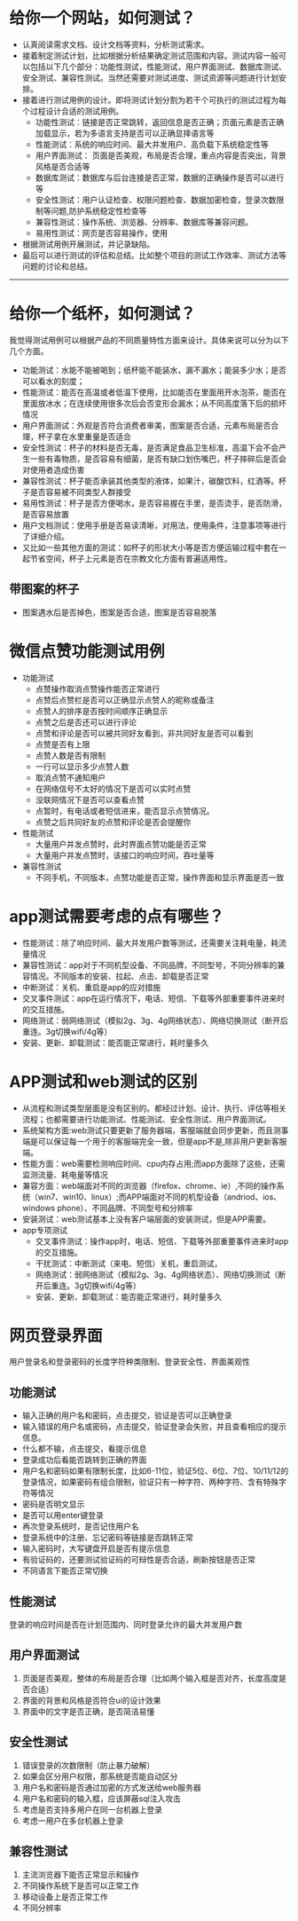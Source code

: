# 给你一个网站，如何测试？
+ 认真阅读需求文档、设计文档等资料，分析测试需求。
+ 接着制定测试计划，比如根据分析结果确定测试范围和内容。测试内容一般可以包括以下几个部分：功能性测试，性能测试，用户界面测试、数据库测试、安全测试、兼容性测试。当然还需要对测试进度、测试资源等问题进行计划安排。
+ 接着进行测试用例的设计。即将测试计划分割为若干个可执行的测试过程为每个过程设计合适的测试用例。
    + 功能性测试：链接是否正常跳转，返回信息是否正确；页面元素是否正确加载显示，若为多语言支持是否可以正确显择语言等
    + 性能测试：系统的响应时间、最大并发用户、高负载下系统稳定性等
    + 用户界面测试： 页面是否美观，布局是否合理，重点内容是否突出，背景风格是否合适等
    + 数据库测试：数据库与后台连接是否正常，数据的正确操作是否可以进行等
    + 安全性测试：用户认证检查、权限问题检查、数据加密检查，登录次数限制等问题,防护系统稳定性检查等
    + 兼容性测试：操作系统、浏览器、分辨率、数据库等兼容问题。
    + 易用性测试：网页是否容易操作，使用
+ 根据测试用例开展测试，并记录缺陷。
+ 最后可以进行测试的评估和总结。比如整个项目的测试工作效率、测试方法等问题的讨论和总结。

-----------
# 给你一个纸杯，如何测试？
我觉得测试用例可以根据产品的不同质量特性方面来设计。具体来说可以分为以下几个方面。
+ 功能测试：水能不能被喝到；纸杯能不能装水，漏不漏水；能装多少水；是否可以看水的刻度；
+ 性能测试：能否在高温或者低温下使用，比如能否在里面用开水泡茶，能否在里面放冰水；在连续使用很多次后会否变形会漏水；从不同高度落下后的损坏情况
+ 用户界面测试：外观是否符合消费者审美，图案是否合适，元素布局是否合理，杯子拿在水里重量是否适合
+ 安全性测试：杯子的材料是否无毒，是否满足食品卫生标准，高温下会不会产生一些有毒物质，是否容易有细菌，是否有缺口划伤嘴巴，杯子摔碎后是否会对使用者造成伤害
+ 兼容性测试：杯子能否承装其他类型的液体，如果汁，碳酸饮料，红酒等。杯子是否容易被不同类型人群接受
+ 易用性测试：杯子是否方便喝水，是否容易握在手里，是否烫手，是否防滑，是否容易放置
+ 用户文档测试：使用手册是否易读清晰，对用法，使用条件，注意事项等进行了详细介绍。
+ 又比如一些其他方面的测试：如杯子的形状大小等是否方便运输过程中套在一起节省空间，杯子上元素是否在宗教文化方面有普遍适用性。
## 带图案的杯子
+ 图案遇水后是否掉色，图案是否合适，图案是否容易脱落


# 微信点赞功能测试用例
+ 功能测试
    + 点赞操作取消点赞操作能否正常进行
    + 点赞后点赞栏是否可以正确显示点赞人的昵称或备注
    + 点赞人的排序是否按时间顺序正确显示
    + 点赞之后是否还可以进行评论
    + 点赞和评论是否可以被共同好友看到，非共同好友是否可以看到
    + 点赞是否有上限
    + 点赞人数是否有限制
    + 一行可以显示多少点赞人数
    + 取消点赞不通知用户
    + 在网络信号不太好的情况下是否可以实时点赞
    + 没联网情况下是否可以查看点赞
    + 点暂时，有电话或者短信进来，能否显示点赞情况。
    + 点赞之后共同好友的点赞和评论是否会提醒你
+ 性能测试
    + 大量用户并发点赞时，此时界面点赞功能是否正常
    + 大量用户并发点赞时，该接口的响应时间，吞吐量等
+ 兼容性测试
    + 不同手机，不同版本，点赞功能是否正常，操作界面和显示界面是否一致


# app测试需要考虑的点有哪些？
+ 性能测试：除了响应时间、最大并发用户数等测试，还需要关注耗电量，耗流量情况
+ 兼容性测试：app对于不同机型设备、不同品牌，不同型号，不同分辨率的兼容情况。不同版本的安装、拉起、点击、卸载是否正常
+ 中断测试：关机、重启是app的应对措施
+ 交叉事件测试：app在运行情况下，电话、短信、下载等外部重要事件进来时的交互措施。
+ 网络测试：弱网络测试（模拟2g、3g、4g网络状态）、网络切换测试（断开后重连。3g切换wifi/4g等）
+ 安装、更新、卸载测试：能否能正常进行，耗时量多久

# APP测试和web测试的区别
+ 从流程和测试类型层面是没有区别的。都经过计划、设计、执行、评估等相关流程；也都需要进行功能测试、性能测试、安全性测试、用户界面测试。
+ 系统架构方面:web测试只要更新了服务器端，客服端就会同步更新，而且测事端是可以保证每一个用于的客服端完全一致，但是app不是,除非用户更新客服端。 
+ 性能方面：web需要检测响应时间、cpu内存占用;而app方面除了这些，还需监测流量、耗电量等情况
+ 兼容方面：web端面对不同的浏览器（firefox、chrome、ie）,不同的操作系统（win7、win10、linux）;而APP端面对不同的机型设备（andriod、ios、windows phone）、不同品牌、不同型号和分辨率
+ 安装测试：web测试基本上没有客户端层面的安装测试，但是APP需要。
+ app专项测试
    + 交叉事件测试：操作app时，电话、短信、下载等外部重要事件进来时app的交互措施。
    + 干扰测试：中断测试（来电、短信）关机，重启测试，
    + 网络测试：弱网络测试（模拟2g、3g、4g网络状态）、网络切换测试（断开后重连。3g切换wifi/4g等）
    + 安装、更新、卸载测试：能否能正常进行，耗时量多久


# 网页登录界面
用户登录名和登录密码的长度字符种类限制、登录安全性、界面美观性
## 功能测试
+ 输入正确的用户名和密码，点击提交，验证是否可以正确登录
+ 输入错误的用户名或密码，点击提交，验证登录会失败，并且查看相应的提示信息。
+ 什么都不输，点击提交，看提示信息
+ 登录成功后看能否跳转到正确的界面
+ 用户名和密码如果有限制长度，比如6-11位，验证5位、6位、7位、10/11/12的登录情况，如果密码有组合限制，验证只有一种字符、两种字符、含有特殊字符等情况
+ 密码是否明文显示
+ 是否可以用enter键登录
+ 再次登录系统时，是否记住用户名
+ 登录系统中的注册、忘记密码等链接是否跳转正常
+ 输入密码时，大写键盘开启是否有提示信息
+ 有验证码的，还要测试验证码的可辩性是否合适，刷新按钮是否正常
+ 不同语言下能否正常切换
## 性能测试
登录的响应时间是否在计划范围内、同时登录允许的最大并发用户数
## 用户界面测试
1. 页面是否美观，整体的布局是否合理（比如两个输入框是否对齐，长度高度是否合适）
2. 界面的背景和风格是否符合ui的设计效果
3. 界面中的文字是否正确，是否简洁易懂
## 安全性测试
1. 错误登录的次数限制（防止暴力破解）
2. 如果会区分用户权限，那系统是否能自动区分
3. 用户名和密码是否通过加密的方式发送给web服务器
4. 用户名和密码的输入框，应该屏蔽sql注入攻击
5. 考虑是否支持多用户在同一台机器上登录
6. 考虑一用户在多台机器上登录
## 兼容性测试
1. 主流浏览器下能否正常显示和操作
2. 不同操作系统下是否可以正常工作
3. 移动设备上是否正常工作
4. 不同分辨率
